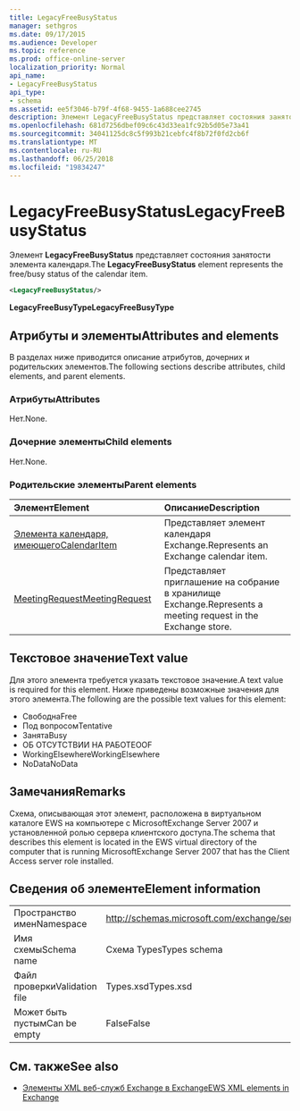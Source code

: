 ```yaml
---
title: LegacyFreeBusyStatus
manager: sethgros
ms.date: 09/17/2015
ms.audience: Developer
ms.topic: reference
ms.prod: office-online-server
localization_priority: Normal
api_name:
- LegacyFreeBusyStatus
api_type:
- schema
ms.assetid: ee5f3046-b79f-4f68-9455-1a688cee2745
description: Элемент LegacyFreeBusyStatus представляет состояния занятости элемента календаря.
ms.openlocfilehash: 681d7256dbef09c6c43d33ea1fc92b5d05e73a41
ms.sourcegitcommit: 34041125dc8c5f993b21cebfc4f8b72f0fd2cb6f
ms.translationtype: MT
ms.contentlocale: ru-RU
ms.lasthandoff: 06/25/2018
ms.locfileid: "19834247"
---
```

# <a name="legacyfreebusystatus"></a><span data-ttu-id="f0a77-103">LegacyFreeBusyStatus</span><span class="sxs-lookup"><span data-stu-id="f0a77-103">LegacyFreeBusyStatus</span></span>

<span data-ttu-id="f0a77-104">Элемент **LegacyFreeBusyStatus** представляет состояния занятости элемента календаря.</span><span class="sxs-lookup"><span data-stu-id="f0a77-104">The **LegacyFreeBusyStatus** element represents the free/busy status of the calendar item.</span></span> 
  
```xml
<LegacyFreeBusyStatus/>
```

<span data-ttu-id="f0a77-105">**LegacyFreeBusyType**</span><span class="sxs-lookup"><span data-stu-id="f0a77-105">**LegacyFreeBusyType**</span></span>

## <a name="attributes-and-elements"></a><span data-ttu-id="f0a77-106">Атрибуты и элементы</span><span class="sxs-lookup"><span data-stu-id="f0a77-106">Attributes and elements</span></span>

<span data-ttu-id="f0a77-107">В разделах ниже приводится описание атрибутов, дочерних и родительских элементов.</span><span class="sxs-lookup"><span data-stu-id="f0a77-107">The following sections describe attributes, child elements, and parent elements.</span></span>
  
### <a name="attributes"></a><span data-ttu-id="f0a77-108">Атрибуты</span><span class="sxs-lookup"><span data-stu-id="f0a77-108">Attributes</span></span>

<span data-ttu-id="f0a77-109">Нет.</span><span class="sxs-lookup"><span data-stu-id="f0a77-109">None.</span></span>
  
### <a name="child-elements"></a><span data-ttu-id="f0a77-110">Дочерние элементы</span><span class="sxs-lookup"><span data-stu-id="f0a77-110">Child elements</span></span>

<span data-ttu-id="f0a77-111">Нет.</span><span class="sxs-lookup"><span data-stu-id="f0a77-111">None.</span></span>
  
### <a name="parent-elements"></a><span data-ttu-id="f0a77-112">Родительские элементы</span><span class="sxs-lookup"><span data-stu-id="f0a77-112">Parent elements</span></span>

|<span data-ttu-id="f0a77-113">**Элемент**</span><span class="sxs-lookup"><span data-stu-id="f0a77-113">**Element**</span></span>|<span data-ttu-id="f0a77-114">**Описание**</span><span class="sxs-lookup"><span data-stu-id="f0a77-114">**Description**</span></span>|
|:-----|:-----|
|[<span data-ttu-id="f0a77-115">Элемента календаря, имеющего</span><span class="sxs-lookup"><span data-stu-id="f0a77-115">CalendarItem</span></span>](calendaritem.md) <br/> |<span data-ttu-id="f0a77-116">Представляет элемент календаря Exchange.</span><span class="sxs-lookup"><span data-stu-id="f0a77-116">Represents an Exchange calendar item.</span></span>  <br/> |
|[<span data-ttu-id="f0a77-117">MeetingRequest</span><span class="sxs-lookup"><span data-stu-id="f0a77-117">MeetingRequest</span></span>](meetingrequest.md) <br/> |<span data-ttu-id="f0a77-118">Представляет приглашение на собрание в хранилище Exchange.</span><span class="sxs-lookup"><span data-stu-id="f0a77-118">Represents a meeting request in the Exchange store.</span></span>  <br/> |
   
## <a name="text-value"></a><span data-ttu-id="f0a77-119">Текстовое значение</span><span class="sxs-lookup"><span data-stu-id="f0a77-119">Text value</span></span>

<span data-ttu-id="f0a77-120">Для этого элемента требуется указать текстовое значение.</span><span class="sxs-lookup"><span data-stu-id="f0a77-120">A text value is required for this element.</span></span> <span data-ttu-id="f0a77-121">Ниже приведены возможные значения для этого элемента.</span><span class="sxs-lookup"><span data-stu-id="f0a77-121">The following are the possible text values for this element:</span></span>
  
- <span data-ttu-id="f0a77-122">Свободна</span><span class="sxs-lookup"><span data-stu-id="f0a77-122">Free</span></span> 
- <span data-ttu-id="f0a77-123">Под вопросом</span><span class="sxs-lookup"><span data-stu-id="f0a77-123">Tentative</span></span>
- <span data-ttu-id="f0a77-124">Занята</span><span class="sxs-lookup"><span data-stu-id="f0a77-124">Busy</span></span>
- <span data-ttu-id="f0a77-125">ОБ ОТСУТСТВИИ НА РАБОТЕ</span><span class="sxs-lookup"><span data-stu-id="f0a77-125">OOF</span></span>
- <span data-ttu-id="f0a77-126">WorkingElsewhere</span><span class="sxs-lookup"><span data-stu-id="f0a77-126">WorkingElsewhere</span></span>
- <span data-ttu-id="f0a77-127">NoData</span><span class="sxs-lookup"><span data-stu-id="f0a77-127">NoData</span></span>
    
## <a name="remarks"></a><span data-ttu-id="f0a77-128">Замечания</span><span class="sxs-lookup"><span data-stu-id="f0a77-128">Remarks</span></span>

<span data-ttu-id="f0a77-129">Схема, описывающая этот элемент, расположена в виртуальном каталоге EWS на компьютере с MicrosoftExchange Server 2007 и установленной ролью сервера клиентского доступа.</span><span class="sxs-lookup"><span data-stu-id="f0a77-129">The schema that describes this element is located in the EWS virtual directory of the computer that is running MicrosoftExchange Server 2007 that has the Client Access server role installed.</span></span>
  
## <a name="element-information"></a><span data-ttu-id="f0a77-130">Сведения об элементе</span><span class="sxs-lookup"><span data-stu-id="f0a77-130">Element information</span></span>

|||
|:-----|:-----|
|<span data-ttu-id="f0a77-131">Пространство имен</span><span class="sxs-lookup"><span data-stu-id="f0a77-131">Namespace</span></span>  <br/> |http://schemas.microsoft.com/exchange/services/2006/types  <br/> |
|<span data-ttu-id="f0a77-132">Имя схемы</span><span class="sxs-lookup"><span data-stu-id="f0a77-132">Schema name</span></span>  <br/> |<span data-ttu-id="f0a77-133">Схема Types</span><span class="sxs-lookup"><span data-stu-id="f0a77-133">Types schema</span></span>  <br/> |
|<span data-ttu-id="f0a77-134">Файл проверки</span><span class="sxs-lookup"><span data-stu-id="f0a77-134">Validation file</span></span>  <br/> |<span data-ttu-id="f0a77-135">Types.xsd</span><span class="sxs-lookup"><span data-stu-id="f0a77-135">Types.xsd</span></span>  <br/> |
|<span data-ttu-id="f0a77-136">Может быть пустым</span><span class="sxs-lookup"><span data-stu-id="f0a77-136">Can be empty</span></span>  <br/> |<span data-ttu-id="f0a77-137">False</span><span class="sxs-lookup"><span data-stu-id="f0a77-137">False</span></span>  <br/> |
   
## <a name="see-also"></a><span data-ttu-id="f0a77-138">См. также</span><span class="sxs-lookup"><span data-stu-id="f0a77-138">See also</span></span>

- [<span data-ttu-id="f0a77-139">Элементы XML веб-служб Exchange в Exchange</span><span class="sxs-lookup"><span data-stu-id="f0a77-139">EWS XML elements in Exchange</span></span>](ews-xml-elements-in-exchange.md)

